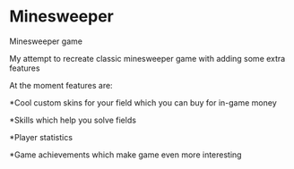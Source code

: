 # Minesweeper
Minesweeper game

My attempt to recreate classic minesweeper game with adding some extra features

At the moment features are:

*Cool custom skins for your field which you can buy for in-game money

*Skills which help you solve fields

*Player statistics

*Game achievements which make game even more interesting
